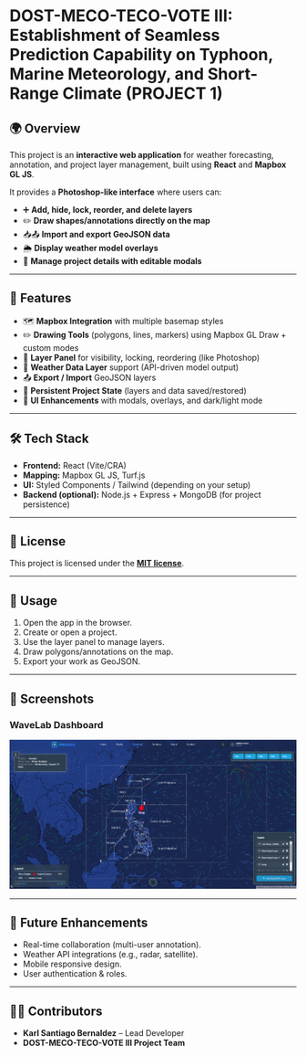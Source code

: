 # DOST-MECO-TECO-VOTE III: Establishment of Seamless Prediction Capability on Typhoon, Marine Meteorology, and Short-Range Climate (PROJECT 1)
## 🌍 Overview
This project is an **interactive web application** for weather forecasting, annotation, and project layer management, built using **React** and **Mapbox GL JS**.  

It provides a **Photoshop-like interface** where users can:  

- ➕ **Add, hide, lock, reorder, and delete layers**  
- ✏️ **Draw shapes/annotations directly on the map**  
- 📥📤 **Import and export GeoJSON data**  
- 🌦️ **Display weather model overlays**  
- 📝 **Manage project details with editable modals**

---

## 🚀 Features

- 🗺️ **Mapbox Integration** with multiple basemap styles  
- ✏️ **Drawing Tools** (polygons, lines, markers) using Mapbox GL Draw + custom modes  
- 📂 **Layer Panel** for visibility, locking, reordering (like Photoshop)  
- 📡 **Weather Data Layer** support (API-driven model output)  
- 📤 **Export / Import** GeoJSON layers  
- 🔄 **Persistent Project State** (layers and data saved/restored)  
- 🎨 **UI Enhancements** with modals, overlays, and dark/light mode  

---

## 🛠️ Tech Stack

- **Frontend:** React (Vite/CRA)  
- **Mapping:** Mapbox GL JS, Turf.js  
- **UI:** Styled Components / Tailwind (depending on your setup)  
- **Backend (optional):** Node.js + Express + MongoDB (for project persistence)  

---

## 📜 License
This project is licensed under the **[MIT license](https://github.com/karlbernaldez/Vote-wave/blob/main/LICENSE)**. 

---

## 📖 Usage

1. Open the app in the browser.  
2. Create or open a project.  
3. Use the layer panel to manage layers.  
4. Draw polygons/annotations on the map.  
5. Export your work as GeoJSON.  

---

## 📸 Screenshots

### WaveLab Dashboard
![WaveLab Dashboard](https://github.com/karlbernaldez/pagasa-wave/blob/c24fbdb2f3c144d2e670a70d8d63e67a05c259fe/frontend/src/assets/With%20Wind%20Overlay%20Sample.png)

---

## 🧩 Future Enhancements

- Real-time collaboration (multi-user annotation).  
- Weather API integrations (e.g., radar, satellite).  
- Mobile responsive design.  
- User authentication & roles.  

---

## 👨‍💻 Contributors

- **Karl Santiago Bernaldez** – Lead Developer  
- **DOST-MECO-TECO-VOTE III Project Team**  
